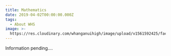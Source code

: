 ```yaml
---
title: Mathematics
date: 2019-04-02T00:00:00.000Z
tags:
  - About WHS
image: >-
  https://res.cloudinary.com/whanganuihigh/image/upload/v1561592425/faculties/Maths_-_combined.jpg
---
```

Information pending....
